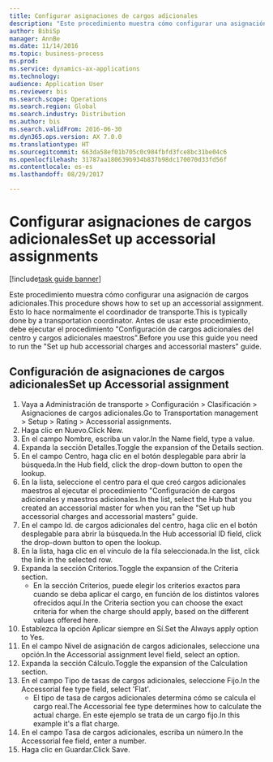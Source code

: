 ```yaml
--- 
title: Configurar asignaciones de cargos adicionales
description: "Este procedimiento muestra cómo configurar una asignación de cargos adicionales."
author: BibiSp
manager: AnnBe
ms.date: 11/14/2016
ms.topic: business-process
ms.prod: 
ms.service: dynamics-ax-applications
ms.technology: 
audience: Application User
ms.reviewer: bis
ms.search.scope: Operations
ms.search.region: Global
ms.search.industry: Distribution
ms.author: bis
ms.search.validFrom: 2016-06-30
ms.dyn365.ops.version: AX 7.0.0
ms.translationtype: HT
ms.sourcegitcommit: 663da58ef01b705c0c984fbfd3fce8bc31be04c6
ms.openlocfilehash: 31787aa180639b934b837b98dc170070d33fd56f
ms.contentlocale: es-es
ms.lasthandoff: 08/29/2017

---
```

# <a name="set-up-accessorial-assignments"></a><span data-ttu-id="c8054-103">Configurar asignaciones de cargos adicionales</span><span class="sxs-lookup"><span data-stu-id="c8054-103">Set up accessorial assignments</span></span>

[!include[task guide banner](../../includes/task-guide-banner.md)]

<span data-ttu-id="c8054-104">Este procedimiento muestra cómo configurar una asignación de cargos adicionales.</span><span class="sxs-lookup"><span data-stu-id="c8054-104">This procedure shows how to set up an accessorial assignment.</span></span> <span data-ttu-id="c8054-105">Esto lo hace normalmente el coordinador de transporte.</span><span class="sxs-lookup"><span data-stu-id="c8054-105">This is typically done by a transportation coordinator.</span></span> <span data-ttu-id="c8054-106">Antes de usar este procedimiento, debe ejecutar el procedimiento "Configuración de cargos adicionales del centro y cargos adicionales maestros".</span><span class="sxs-lookup"><span data-stu-id="c8054-106">Before you use this guide you need to run the "Set up hub accessorial charges and accessorial masters" guide.</span></span>


## <a name="set-up-accessorial-assignment"></a><span data-ttu-id="c8054-107">Configuración de asignaciones de cargos adicionales</span><span class="sxs-lookup"><span data-stu-id="c8054-107">Set up Accessorial assignment</span></span>
1. <span data-ttu-id="c8054-108">Vaya a Administración de transporte > Configuración > Clasificación > Asignaciones de cargos adicionales.</span><span class="sxs-lookup"><span data-stu-id="c8054-108">Go to Transportation management > Setup > Rating > Accessorial assignments.</span></span>
2. <span data-ttu-id="c8054-109">Haga clic en Nuevo.</span><span class="sxs-lookup"><span data-stu-id="c8054-109">Click New.</span></span>
3. <span data-ttu-id="c8054-110">En el campo Nombre, escriba un valor.</span><span class="sxs-lookup"><span data-stu-id="c8054-110">In the Name field, type a value.</span></span>
4. <span data-ttu-id="c8054-111">Expanda la sección Detalles.</span><span class="sxs-lookup"><span data-stu-id="c8054-111">Toggle the expansion of the Details section.</span></span>
5. <span data-ttu-id="c8054-112">En el campo Centro, haga clic en el botón desplegable para abrir la búsqueda.</span><span class="sxs-lookup"><span data-stu-id="c8054-112">In the Hub field, click the drop-down button to open the lookup.</span></span>
6. <span data-ttu-id="c8054-113">En la lista, seleccione el centro para el que creó cargos adicionales maestros al ejecutar el procedimiento "Configuración de cargos adicionales y maestros adicionales.</span><span class="sxs-lookup"><span data-stu-id="c8054-113">In the list, select the Hub that you created an accessorial master for when you ran the "Set up hub accessorial charges and accessorial masters" guide.</span></span> 
7. <span data-ttu-id="c8054-114">En el campo Id. de cargos adicionales del centro, haga clic en el botón desplegable para abrir la búsqueda.</span><span class="sxs-lookup"><span data-stu-id="c8054-114">In the Hub accessorial ID field, click the drop-down button to open the lookup.</span></span>
8. <span data-ttu-id="c8054-115">En la lista, haga clic en el vínculo de la fila seleccionada.</span><span class="sxs-lookup"><span data-stu-id="c8054-115">In the list, click the link in the selected row.</span></span>
9. <span data-ttu-id="c8054-116">Expanda la sección Criterios.</span><span class="sxs-lookup"><span data-stu-id="c8054-116">Toggle the expansion of the Criteria section.</span></span>
    * <span data-ttu-id="c8054-117">En la sección Criterios, puede elegir los criterios exactos para cuando se deba aplicar el cargo, en función de los distintos valores ofrecidos aquí.</span><span class="sxs-lookup"><span data-stu-id="c8054-117">In the Criteria section you can choose the exact criteria for when the charge should apply, based on the different values offered here.</span></span>  
10. <span data-ttu-id="c8054-118">Establezca la opción Aplicar siempre en Sí.</span><span class="sxs-lookup"><span data-stu-id="c8054-118">Set the Always apply option to Yes.</span></span>
11. <span data-ttu-id="c8054-119">En el campo Nivel de asignación de cargos adicionales, seleccione una opción.</span><span class="sxs-lookup"><span data-stu-id="c8054-119">In the Accessorial assignment level field, select an option.</span></span>
12. <span data-ttu-id="c8054-120">Expanda la sección Cálculo.</span><span class="sxs-lookup"><span data-stu-id="c8054-120">Toggle the expansion of the Calculation section.</span></span>
13. <span data-ttu-id="c8054-121">En el campo Tipo de tasas de cargos adicionales, seleccione Fijo.</span><span class="sxs-lookup"><span data-stu-id="c8054-121">In the Accessorial fee type field, select 'Flat'.</span></span>
    * <span data-ttu-id="c8054-122">El tipo de tasa de cargos adicionales determina cómo se calcula el cargo real.</span><span class="sxs-lookup"><span data-stu-id="c8054-122">The Accessorial fee type determines how to calculate the actual charge.</span></span> <span data-ttu-id="c8054-123">En este ejemplo se trata de un cargo fijo.</span><span class="sxs-lookup"><span data-stu-id="c8054-123">In this example it's a flat charge.</span></span>  
14. <span data-ttu-id="c8054-124">En el campo Tasa de cargos adicionales, escriba un número.</span><span class="sxs-lookup"><span data-stu-id="c8054-124">In the Accessorial fee field, enter a number.</span></span>
15. <span data-ttu-id="c8054-125">Haga clic en Guardar.</span><span class="sxs-lookup"><span data-stu-id="c8054-125">Click Save.</span></span>


